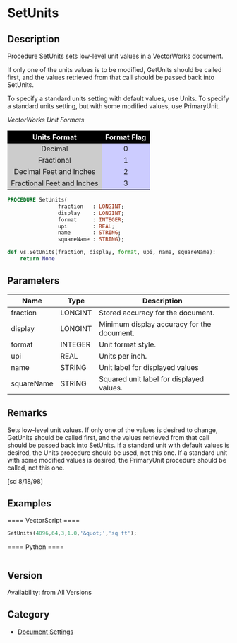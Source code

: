 # SetUnits

## Description
Procedure SetUnits sets low-level unit values in a VectorWorks document. 

If only one of the units values is to be modified, GetUnits should be called first, and the values retrieved from that call should be passed back into SetUnits. 

To specify a standard units setting with default values, use Units. To specify a standard units setting, but with some modified values, use PrimaryUnit.

<I>VectorWorks Unit Formats</I><P>
<CENTER>
<TABLE BORDER=0 ALIGN=CENTER CELLSPACING=1 CELLPADDING=3>
<TR> 
<TH ALIGN=CENTER BGCOLOR=#000000><FONT COLOR=#FFFFFF>Units Format</FONT></TH>
<TH ALIGN=CENTER BGCOLOR=#000000><FONT COLOR=#FFFFFF>Format Flag</FONT></TH>
</TR>
<TR> 
<TD ALIGN=CENTER BGCOLOR=#CCCCCC>Decimal</TD>
<TD ALIGN=CENTER BGCOLOR=#CCCCFF>0</TD>
</TR>
<TR> 
<TD ALIGN=CENTER BGCOLOR=#CCCCCC>Fractional</TD>
<TD ALIGN=CENTER BGCOLOR=#CCCCFF>1</TD>
</TR>
<TR> 
<TD ALIGN=CENTER BGCOLOR=#CCCCCC>Decimal Feet and Inches</TD>
<TD ALIGN=CENTER BGCOLOR=#CCCCFF>2</TD>
</TR>
<TR> 
<TD ALIGN=CENTER BGCOLOR=#CCCCCC>Fractional Feet and Inches </TD>
<TD ALIGN=CENTER BGCOLOR=#CCCCFF>3</TD>
</TR>
</TABLE>
</CENTER>

```pascal
PROCEDURE SetUnits(
				fraction   : LONGINT;
				display    : LONGINT;
				format     : INTEGER;
				upi        : REAL;
				name       : STRING;
				squareName : STRING);
```

```python
def vs.SetUnits(fraction, display, format, upi, name, squareName):
    return None
```

## Parameters
|Name|Type|Description|
|---|---|---|
|fraction|LONGINT|Stored accuracy for the document.|
|display|LONGINT|Minimum display accuracy for the document.|
|format|INTEGER|Unit format style.|
|upi|REAL|Units per inch.|
|name|STRING|Unit label for displayed values|
|squareName|STRING|Squared unit label for displayed values.|

## Remarks
Sets low-level unit values. If only one of the values is desired to change, GetUnits should be called first, and the values retrieved from that call should be passed back into SetUnits. If a standard unit with default values is desired, the Units procedure should be used, not this one. If a standard unit with some modified values is desired, the PrimaryUnit procedure should be called, not this one.

[sd 8/18/98]

## Examples
==== VectorScript ====
```pascal
SetUnits(4096,64,3,1.0,'&quot;','sq ft');
```
==== Python ====
```python

```

## Version
Availability: from All Versions

## Category
* [Document Settings](../Categories/Document%20Settings.md)
